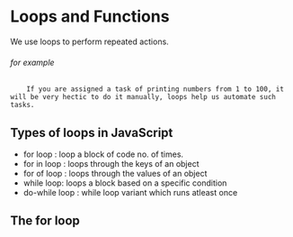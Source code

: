 # Loops and Functions
We use loops to perform repeated actions.
###### for example
        If you are assigned a task of printing numbers from 1 to 100, it will be very hectic to do it manually, loops help us automate such tasks.

## Types of loops in JavaScript
* for loop : loop a block of code no. of times.
* for in loop : loops through the keys of an object
* for of loop : loops through the values of an object
* while loop: loops a block based on a specific condition
* do-while loop : while loop variant which runs atleast once

## The for loop